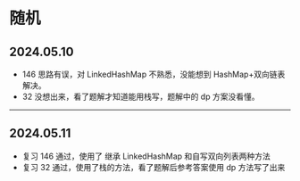 # 随机

## 2024.05.10
* 146 思路有误，对 LinkedHashMap 不熟悉，没能想到 HashMap+双向链表解决。
* 32 没想出来，看了题解才知道能用栈写，题解中的 dp 方案没看懂。
---

## 2024.05.11
* 复习 146 通过，使用了 继承 LinkedHashMap 和自写双向列表两种方法
* 复习 32 通过，使用了栈的方法，看了题解后参考答案使用 dp 方法写了出来